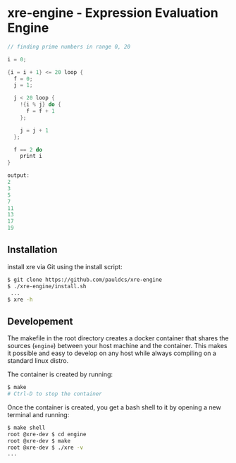 # xre-engine - Expression Evaluation Engine

```C
// finding prime numbers in range 0, 20

i = 0;

{i = i + 1} <= 20 loop {
  f = 0;
  j = 1;

  j < 20 loop {
    !{i % j} do {
      f = f + 1
    };

    j = j + 1
  };

  f == 2 do
    print i
}

output:
2
3
5
7
11
13
17
19
```

## Installation

install xre via Git using the install script:

```bash
$ git clone https://github.com/pauldcs/xre-engine
$ ./xre-engine/install.sh
 ...
$ xre -h
```

## Developement

The makefile in the root directory creates a docker
container that shares the sources (`engine`) between
your host machine and the container.
This makes it possible and easy to develop on any host while
always compiling on a standard linux distro.

The container is created by running:

```bash
$ make
# Ctrl-D to stop the container
```

Once the container is created, you get a bash shell to it by
opening a new terminal and running:

```bash
$ make shell
root @xre-dev $ cd engine
root @xre-dev $ make
root @xre-dev $ ./xre -v
...
```

